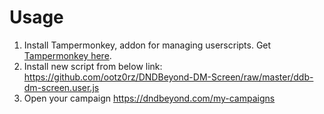 # Usage

1. Install Tampermonkey, addon for managing userscripts. Get [Tampermonkey here](https://www.tampermonkey.net/).
2. Install new script from below link: https://github.com/ootz0rz/DNDBeyond-DM-Screen/raw/master/ddb-dm-screen.user.js
3. Open your campaign https://dndbeyond.com/my-campaigns 
